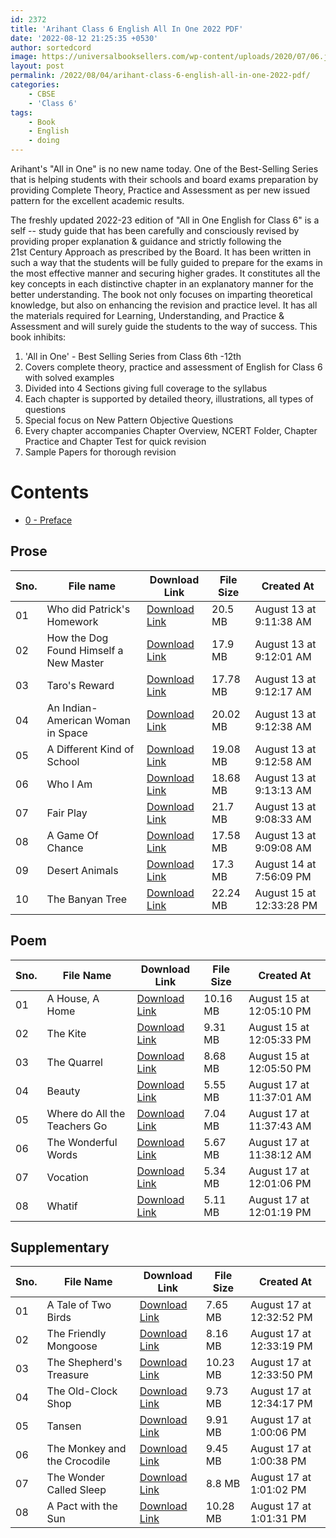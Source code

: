 ```yaml
---
id: 2372
title: 'Arihant Class 6 English All In One 2022 PDF'
date: '2022-08-12 21:25:35 +0530'
author: sortedcord
image: https://universalbooksellers.com/wp-content/uploads/2020/07/06.jpg
layout: post
permalink: /2022/08/04/arihant-class-6-english-all-in-one-2022-pdf/
categories:    
    - CBSE
    - 'Class 6'
tags:    
    - Book    
    - English    
    - doing
---
```


Arihant's "All in One" is no new name today. One of the Best-Selling Series that is helping students with their schools and board exams preparation by providing Complete Theory, Practice and Assessment as per new issued pattern for the excellent academic results.

The freshly updated 2022-23 edition of "All in One English for Class 6" is a self -- study guide that has been carefully and consciously revised by providing proper explanation & guidance and strictly following the 21st Century Approach as prescribed by the Board. It has been written in such a way that the students will be fully guided to prepare for the exams in the most effective manner and securing higher grades. It constitutes all the key concepts in each distinctive chapter in an explanatory manner for the better understanding. The book not only focuses on imparting theoretical knowledge, but also on enhancing the revision and practice level. It has all the materials required for Learning, Understanding, and Practice & Assessment and will surely guide the students to the way of success. This book inhibits:

1.  'All in One' - Best Selling Series from Class 6th -12th
2.  Covers complete theory, practice and assessment of English for Class 6 with solved examples
3.  Divided into 4 Sections giving full coverage to the syllabus
4.  Each chapter is supported by detailed theory, illustrations, all types of questions
5.  Special focus on New Pattern Objective Questions
6.  Every chapter accompanies Chapter Overview, NCERT Folder, Chapter Practice and Chapter Test for quick revision
7.  Sample Papers for thorough revision

# Contents

- [0 - Preface](shorturl.at/cflo7)

## Prose

| Sno. | File name                              | Download Link                      | File Size | Created At               |
|------|----------------------------------------|------------------------------------|-----------|--------------------------|
| 01   | Who did Patrick's Homework             | [Download Link](shorturl.at/dJMZ2) | 20.5 MB   | August 13 at 9:11:38 AM  |
| 02   | How the Dog Found Himself a New Master | [Download Link](shorturl.at/dmSTY) | 17.9 MB   | August 13 at 9:12:01 AM  |
| 03   | Taro's Reward                          | [Download Link](shorturl.at/ciPXZ) | 17.78 MB  | August 13 at 9:12:17 AM  |
| 04   | An Indian-American Woman in Space      | [Download Link](shorturl.at/AHIP3) | 20.02 MB  | August 13 at 9:12:38 AM  |
| 05   | A Different Kind of School             | [Download Link](shorturl.at/goQR5) | 19.08 MB  | August 13 at 9:12:58 AM  |
| 06   | Who I Am                               | [Download Link](shorturl.at/mtw48) | 18.68 MB  | August 13 at 9:13:13 AM  |
| 07   | Fair Play                              | [Download Link](shorturl.at/chtGU) | 21.7 MB   | August 13 at 9:08:33 AM  |
| 08   | A Game Of Chance                       | [Download Link](shorturl.at/chm17) | 17.58 MB  | August 13 at 9:09:08 AM  |
| 09   | Desert Animals                         | [Download Link](shorturl.at/cEGVX) | 17.3 MB   | August 14 at 7:56:09 PM  |
| 10   | The Banyan Tree                        | [Download Link](shorturl.at/aknO1) | 22.24 MB  | August 15 at 12:33:28 PM |

## Poem

| Sno. | File Name                    | Download Link                      | File Size | Created At               |
|------|------------------------------|------------------------------------|-----------|--------------------------|
| 01   | A House, A Home              | [Download Link](shorturl.at/bhV25) | 10.16 MB  | August 15 at 12:05:10 PM |
| 02   | The Kite                     | [Download Link](shorturl.at/EFRY1) | 9.31 MB   | August 15 at 12:05:33 PM |
| 03   | The Quarrel                  | [Download Link](shorturl.at/eipR5) | 8.68 MB   | August 15 at 12:05:50 PM |
| 04   | Beauty                       | [Download Link](shorturl.at/kpSX1) | 5.55 MB   | August 17 at 11:37:01 AM |
| 05   | Where do All the Teachers Go | [Download Link](shorturl.at/eiER2) | 7.04 MB   | August 17 at 11:37:43 AM |
| 06   | The Wonderful Words          | [Download Link](shorturl.at/ABCEG) | 5.67 MB   | August 17 at 11:38:12 AM |
| 07   | Vocation                     | [Download Link](shorturl.at/mVZ27) | 5.34 MB   | August 17 at 12:01:06 PM |
| 08   | Whatif                       | [Download Link](shorturl.at/BHQRY) | 5.11 MB   | August 17 at 12:01:19 PM |

## Supplementary

| Sno. | File Name                    | Download Link                      | File Size | Created At               |
|------|------------------------------|------------------------------------|-----------|--------------------------|
| 01   | A Tale of Two Birds          | [Download Link](shorturl.at/ilRTZ) | 7.65 MB   | August 17 at 12:32:52 PM |
| 02   | The Friendly Mongoose        | [Download Link](shorturl.at/cJ479) | 8.16 MB   | August 17 at 12:33:19 PM |
| 03   | The Shepherd's Treasure      | [Download Link](shorturl.at/K0256) | 10.23 MB  | August 17 at 12:33:50 PM |
| 04   | The Old-Clock Shop           | [Download Link](shorturl.at/adsTY) | 9.73 MB   | August 17 at 12:34:17 PM |
| 05   | Tansen                       | [Download Link](shorturl.at/CELYZ) | 9.91 MB   | August 17 at 1:00:06 PM  |
| 06   | The Monkey and the Crocodile | [Download Link](shorturl.at/biptv) | 9.45 MB   | August 17 at 1:00:38 PM  |
| 07   | The Wonder Called Sleep      | [Download Link](shorturl.at/gJRX0) | 8.8 MB    | August 17 at 1:01:02 PM  |
| 08   | A Pact with the Sun          | [Download Link](shorturl.at/kTY03) | 10.28 MB  | August 17 at 1:01:31 PM  |
